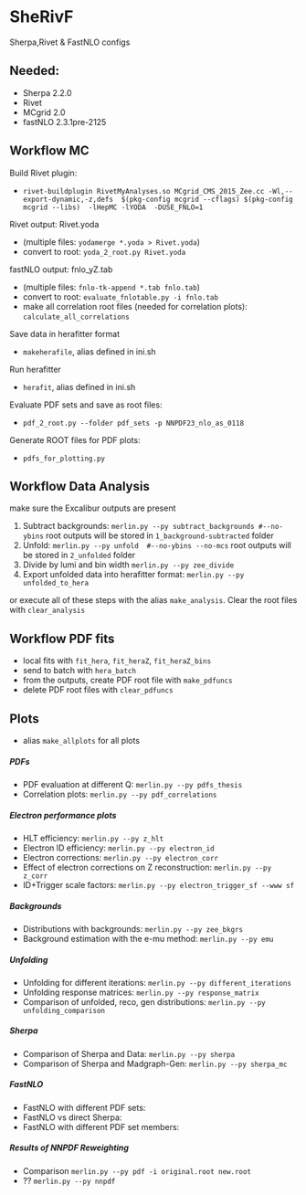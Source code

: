 # SheRivF
Sherpa,Rivet &amp; FastNLO configs


## Needed:
* Sherpa 2.2.0
* Rivet
* MCgrid 2.0
* fastNLO 2.3.1pre-2125


## Workflow MC
Build Rivet plugin:
* `rivet-buildplugin RivetMyAnalyses.so MCgrid_CMS_2015_Zee.cc -Wl,--export-dynamic,-z,defs  $(pkg-config mcgrid --cflags) $(pkg-config mcgrid --libs)  -lHepMC -lYODA  -DUSE_FNLO=1`

Rivet output: Rivet.yoda
* (multiple files: `yodamerge *.yoda > Rivet.yoda`)
* convert to root: `yoda_2_root.py Rivet.yoda`

fastNLO output: fnlo_yZ.tab
* (multiple files: `fnlo-tk-append *.tab fnlo.tab`)
* convert to root: `evaluate_fnlotable.py -i fnlo.tab`
* make all correlation root files (needed for correlation plots): `calculate_all_correlations`


Save data in herafitter format
* `makeherafile`, alias defined in ini.sh

Run herafitter
* `herafit`, alias defined in ini.sh

Evaluate PDF sets and save as root files:
* `pdf_2_root.py --folder pdf_sets -p NNPDF23_nlo_as_0118`

Generate ROOT files for PDF plots:
* `pdfs_for_plotting.py`

## Workflow Data Analysis
make sure the Excalibur outputs are present

1. Subtract backgrounds: `merlin.py --py subtract_backgrounds #--no-ybins`
	root outputs will be stored in `1_background-subtracted` folder
2. Unfold: `merlin.py --py unfold  #--no-ybins --no-mcs`
	root outputs will be stored in `2_unfolded` folder
3. Divide by lumi and bin width `merlin.py --py zee_divide`
3. Export unfolded data into herafitter format: `merlin.py --py unfolded_to_hera`

or execute all of these steps with the alias `make_analysis`.
Clear the root files with `clear_analysis`


## Workflow PDF fits

* local fits with `fit_hera`, `fit_heraZ`, `fit_heraZ_bins`
* send to batch with `hera_batch`
* from the outputs, create PDF root file with `make_pdfuncs`
* delete PDF root files with `clear_pdfuncs`


## Plots
* alias `make_allplots` for all plots

##### PDFs
* PDF evaluation at different Q: `merlin.py --py pdfs_thesis`
* Correlation plots: `merlin.py --py pdf_correlations`

##### Electron performance plots
* HLT efficiency: `merlin.py --py z_hlt`
* Electron ID efficiency: `merlin.py --py electron_id`
* Electron corrections: `merlin.py --py electron_corr`
* Effect of electron corrections on Z reconstruction: `merlin.py --py z_corr`
* ID+Trigger scale factors: `merlin.py --py electron_trigger_sf --www sf`

##### Backgrounds
* Distributions with backgrounds: `merlin.py --py zee_bkgrs`
* Background estimation with the e-mu method: `merlin.py --py emu`

##### Unfolding
* Unfolding for different iterations: `merlin.py --py different_iterations`
* Unfolding response matrices: `merlin.py --py response_matrix`
* Comparison of unfolded, reco, gen distributions: `merlin.py --py unfolding_comparison`

##### Sherpa
* Comparison of Sherpa and Data: `merlin.py --py sherpa`
* Comparison of Sherpa and Madgraph-Gen: `merlin.py --py sherpa_mc`

##### FastNLO
* FastNLO with different PDF sets:
* FastNLO vs direct Sherpa:
* FastNLO with different PDF set members:

##### Results of NNPDF Reweighting
* Comparison `merlin.py --py pdf -i original.root new.root`
* ?? `merlin.py --py nnpdf`

